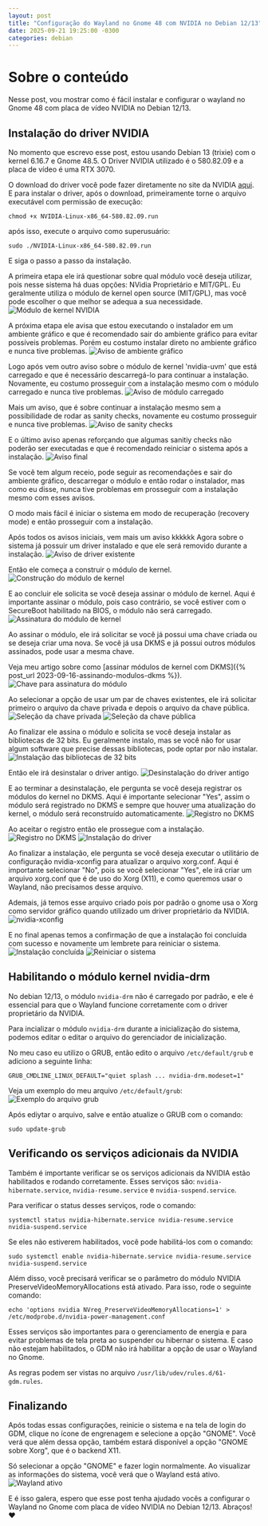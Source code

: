 ```yaml
---
layout: post
title: "Configuração do Wayland no Gnome 48 com NVIDIA no Debian 12/13"
date: 2025-09-21 19:25:00 -0300
categories: debian
---
```

# Sobre o conteúdo

Nesse post, vou mostrar como é fácil instalar e configurar o wayland no Gnome 48 com placa de vídeo NVIDIA no Debian 12/13.

## Instalação do driver NVIDIA

No momento que escrevo esse post, estou usando Debian 13 (trixie) com o kernel 6.16.7 e Gnome 48.5.
O Driver NVIDIA utilizado é o 580.82.09 e a placa de vídeo é uma RTX 3070.

O download do driver você pode fazer diretamente no site da NVIDIA [aqui](https://www.nvidia.com/Download/index.aspx).
E para instalar o driver, após o download, primeiramente torne o arquivo executável com permissão de execução:
~~~shell
chmod +x NVIDIA-Linux-x86_64-580.82.09.run
~~~
após isso, execute o arquivo como superusuário:
~~~shell
sudo ./NVIDIA-Linux-x86_64-580.82.09.run
~~~
E siga o passo a passo da instalação.

A primeira etapa ele irá questionar sobre qual módulo vocẽ deseja utilizar, pois nesse sistema há duas opções: NVidia Proprietário e MIT/GPL.
Eu geralmente utiliza o módulo de kernel open source (MIT/GPL), mas você pode escolher o que melhor se adequa a sua necessidade.
![Módulo de kernel NVIDIA](/assets/nvidia_driver/nvidia_kernel_module.png)

A próxima etapa ele avisa que estou executando o instalador em um ambiente gráfico e que é recomendado sair do ambiente gráfico para evitar possíveis problemas. Porém eu costumo instalar direto no ambiente gráfico e nunca tive problemas.
![Aviso de ambiente gráfico](/assets/nvidia_driver/nvidia_graphic_env.png)

Logo após vem outro aviso sobre o módulo de kernel 'nvidia-uvm' que está carregado e que é necessário descarregá-lo para continuar a instalação. Novamente, eu costumo prosseguir com a instalação mesmo com o módulo carregado e nunca tive problemas.
![Aviso de módulo carregado](/assets/nvidia_driver/nvidia_uvm_loaded.png)

Mais um aviso, que é sobre continuar a instalação mesmo sem a possibilidade de rodar as sanity checks, novamente eu costumo prosseguir e nunca tive problemas.
![Aviso de sanity checks](/assets/nvidia_driver/nvidia_sanity_checks.png)

E o último aviso apenas reforçando que algumas sanitiy checks não poderão ser executadas e que é recomendado reiniciar o sistema após a instalação.
![Aviso final](/assets/nvidia_driver/nvidia_final_warning.png)

Se você tem algum receio, pode seguir as recomendações e sair do ambiente gráfico, descarregar o módulo e então rodar o instalador, mas como eu disse, nunca tive problemas em prosseguir com a instalação mesmo com esses avisos.

O modo mais fácil é iniciar o sistema em modo de recuperação (recovery mode) e então prosseguir com a instalação.

Após todos os avisos iniciais, vem mais um aviso kkkkkk
Agora sobre o sistema já possuir um driver instalado e que ele será removido durante a instalação.
![Aviso de driver existente](/assets/nvidia_driver/nvidia_existing_driver.png)

Então ele começa a construir o módulo de kernel.
![Construção do módulo de kernel](/assets/nvidia_driver/nvidia_building_kernel_module.png)

E ao concluir ele solicita se você deseja assinar o módulo de kernel.
Aqui é importante assinar o módulo, pois caso contrário, se você estiver com o SecureBoot habilitado na BIOS, o módulo não será carregado.
![Assinatura do módulo de kernel](/assets/nvidia_driver/nvidia_sign_kernel_module.png)

Ao assinar o módulo, ele irá solicitar se você já possui uma chave criada ou se deseja criar uma nova.
Se você já usa DKMS e já possui outros módulos assinados, pode usar a mesma chave.

Veja meu artigo sobre como [assinar módulos de kernel com DKMS]({% post_url 2023-09-16-assinando-modulos-dkms %}).
![Chave para assinatura do módulo](/assets/nvidia_driver/nvidia_signing_key.png)

Ao selecionar a opção de usar um par de chaves existentes, ele irá solicitar primeiro o arquivo da chave privada e depois o arquivo da chave pública.
![Seleção da chave privada](/assets/nvidia_driver/nvidia_select_private_key.png)
![Seleção da chave pública](/assets/nvidia_driver/nvidia_select_public_key.png)

Ao finalizar ele assina o módulo e solicita se você deseja instalar as bibliotecas de 32 bits.
Eu geralmente instalo, mas se você não for usar algum software que precise dessas bibliotecas, pode optar por não instalar.
![Instalação das bibliotecas de 32 bits](/assets/nvidia_driver/nvidia_install_32bits_libraries.png)

Então ele irá desinstalar o driver antigo.
![Desinstalação do driver antigo](/assets/nvidia_driver/nvidia_uninstalling_old_driver.png)

E ao terminar a desinstalação, ele pergunta se você deseja registrar os módulos do kernel no DKMS.
Aqui é importante selecionar "Yes", assim o módulo será registrado no DKMS e sempre que houver uma atualização do kernel, o módulo será reconstruído automaticamente.
![Registro no DKMS](/assets/nvidia_driver/nvidia_register_dkms.png)

Ao aceitar o registro então ele prossegue com a instalação.
![Registro no DKMS](/assets/nvidia_driver/nvidia_dkms_registering.png)
![Instalação do driver](/assets/nvidia_driver/nvidia_installing_driver.png)

Ao finalizar a instalação, ele pergunta se você deseja executar o utilitário de configuração nvidia-xconfig para atualizar o arquivo xorg.conf.
Aqui é importante selecionar "No", pois se você selecionar "Yes", ele irá criar um arquivo xorg.conf que é de uso do Xorg (X11), e como queremos usar o Wayland, não precisamos desse arquivo.

Ademais, já temos esse arquivo criado pois por padrão o gnome usa o Xorg como servidor gráfico quando utilizado um driver proprietário da NVIDIA.
![nvidia-xconfig](/assets/nvidia_driver/nvidia_xconfig.png)

E no final apenas temos a confirmação de que a instalação foi concluída com sucesso e novamente um lembrete para reiniciar o sistema.
![Instalação concluída](/assets/nvidia_driver/nvidia_installation_complete.png)
![Reiniciar o sistema](/assets/nvidia_driver/nvidia_reboot_system.png)

## Habilitando o módulo kernel nvidia-drm

No debian 12/13, o módulo `nvidia-drm` não é carregado por padrão, e ele é essencial para que o Wayland funcione corretamente com o driver proprietário da NVIDIA.

Para incializar o módulo `nvidia-drm` durante a inicialização do sistema, podemos editar o editar o arquivo do gerenciador de inicialização.

No meu caso eu utilizo o GRUB, então edito o arquivo `/etc/default/grub` e adiciono a seguinte linha:
~~~shell
GRUB_CMDLINE_LINUX_DEFAULT="quiet splash ... nvidia-drm.modeset=1"
~~~

Veja um exemplo do meu arquivo `/etc/default/grub`: 
![Exemplo do arquivo grub](/assets/nvidia_driver/grub_example.png)

Após ediytar o arquivo, salve e então atualize o GRUB com o comando:
~~~shell
sudo update-grub
~~~

## Verificando os serviços adicionais da NVIDIA
Também é importante verificar se os serviços adicionais da NVIDIA estão habilitados e rodando corretamente.
Esses serviços são: `nvidia-hibernate.service`, `nvidia-resume.service` e `nvidia-suspend.service`.

Para verificar o status desses serviços, rode o comando:
~~~shell
systemctl status nvidia-hibernate.service nvidia-resume.service nvidia-suspend.service
~~~
Se eles não estiverem habilitados, você pode habilitá-los com o comando:
~~~shell
sudo systemctl enable nvidia-hibernate.service nvidia-resume.service nvidia-suspend.service
~~~

Além disso, você precisará verificar se o parâmetro do módulo NVIDIA PreserveVideoMemoryAllocations está ativado.
Para isso, rode o seguinte comando:
~~~shell
echo 'options nvidia NVreg_PreserveVideoMemoryAllocations=1' > /etc/modprobe.d/nvidia-power-management.conf
~~~

Esses serviços são importantes para o gerenciamento de energia e para evitar problemas de tela preta ao suspender ou hibernar o sistema. E caso não estejam habilitados, o GDM não irá habilitar a opção de usar o Wayland no Gnome.

As regras podem ser vistas no arquivo `/usr/lib/udev/rules.d/61-gdm.rules`.

## Finalizando

Após todas essas configurações, reinicie o sistema e na tela de login do GDM, clique no ícone de engrenagem e selecione a opção "GNOME".
Você verá que além dessa opção, também estará disponível a opção "GNOME sobre Xorg", que é o backend X11.

Só selecionar a opção "GNOME" e fazer login normalmente.
Ao visualizar as informações do sistema, você verá que o Wayland está ativo.
![Wayland ativo](/assets/nvidia_driver/gnome_wayland_active.png)

E é isso galera, espero que esse post tenha ajudado vocês a configurar o Wayland no Gnome com placa de vídeo NVIDIA no Debian 12/13.
Abraços! ❤️
